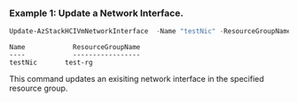 ### Example 1: Update a Network Interface.
```powershell
Update-AzStackHCIVmNetworkInterface  -Name "testNic" -ResourceGroupName "test-rg" -Tag @{"tagname" = "tagvalue"}
```

```output
Name            ResourceGroupName
----            -----------------
testNic       test-rg
```

This command updates an exisiting network interface in the specified resource group.